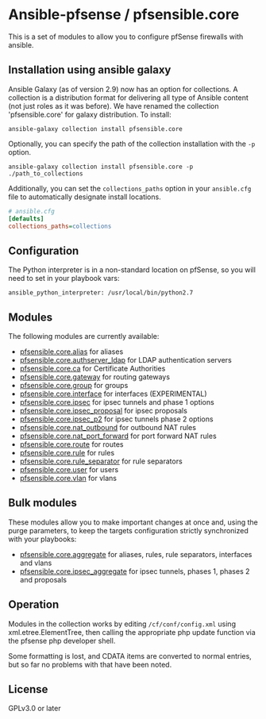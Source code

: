 # Ansible-pfsense / pfsensible.core

This is a set of modules to allow you to configure pfSense firewalls with ansible.

## Installation using ansible galaxy

Ansible Galaxy (as of version 2.9) now has an option for collections.  A collection is a distribution
format for delivering all type of Ansible content (not just roles as it was before).  We have renamed
the collection 'pfsensible.core' for galaxy distribution.  To install:

```
ansible-galaxy collection install pfsensible.core
```

Optionally, you can specify the path of the collection installation with the `-p` option.

```
ansible-galaxy collection install pfsensible.core -p ./path_to_collections
```

Additionally, you can set the `collections_paths` option in your `ansible.cfg` file to automatically designate install locations.

```ini
# ansible.cfg
[defaults]
collections_paths=collections
```

## Configuration

The Python interpreter is in a non-standard location on pfSense, so you will
need to set in your playbook vars:

```
ansible_python_interpreter: /usr/local/bin/python2.7
```

## Modules
The following modules are currently available:

* [pfsensible.core.alias](https://github.com/pfsensible/core/wiki/pfsensible.core.alias) for aliases
* [pfsensible.core.authserver_ldap](https://github.com/pfsensible/core/wiki/pfsensible.core.authserver_ldap) for LDAP authentication servers
* [pfsensible.core.ca](https://github.com/pfsensible/core/wiki/pfsensible.core.ca) for Certificate Authorities
* [pfsensible.core.gateway](https://github.com/pfsensible/core/wiki/pfsensible.core.gateway) for routing gateways
* [pfsensible.core.group](https://github.com/pfsensible/core/wiki/pfsensible.core.group) for groups
* [pfsensible.core.interface](https://github.com/pfsensible/core/wiki/pfsensible.core.interface) for interfaces (EXPERIMENTAL)
* [pfsensible.core.ipsec](https://github.com/pfsensible/core/wiki/pfsensible.core.ipsec) for ipsec tunnels and phase 1 options
* [pfsensible.core.ipsec_proposal](https://github.com/pfsensible/core/wiki/pfsensible.core.ipsec_proposal) for ipsec proposals
* [pfsensible.core.ipsec_p2](https://github.com/pfsensible/core/wiki/pfsensible.core.ipsec_p2) for ipsec tunnels phase 2 options
* [pfsensible.core.nat_outbound](https://github.com/pfsensible/core/wiki/pfsensible.core.nat_outbound) for outbound NAT rules
* [pfsensible.core.nat_port_forward](https://github.com/pfsensible/core/wiki/pfsensible.core.nat_port_forward) for port forward NAT rules
* [pfsensible.core.route](https://github.com/pfsensible/core/wiki/pfsensible.core.route) for routes
* [pfsensible.core.rule](https://github.com/pfsensible/core/wiki/pfsensible.core.rule) for rules
* [pfsensible.core.rule_separator](https://github.com/pfsensible/core/wiki/pfsensible.core.rule_separator) for rule separators
* [pfsensible.core.user](https://github.com/pfsensible/core/wiki/pfsensible.core.user) for users
* [pfsensible.core.vlan](https://github.com/pfsensible/core/wiki/pfsensible.core.vlan) for vlans

## Bulk modules
These modules allow you to make important changes at once and, using the purge parameters, to keep the targets configuration strictly synchronized with your playbooks:

* [pfsensible.core.aggregate](https://github.com/pfsensible/core/wiki/pfsensible.core.aggregate) for aliases, rules, rule separators, interfaces and vlans
* [pfsensible.core.ipsec_aggregate](https://github.com/pfsensible/core/wiki/pfsensible.core.ipsec_aggregate) for ipsec tunnels, phases 1, phases 2 and proposals

## Operation

Modules in the collection works by editing `/cf/conf/config.xml` using xml.etree.ElementTree, then
calling the appropriate php update function via the pfsense php developer
shell.

Some formatting is lost, and CDATA items are converted to normal entries,
but so far no problems with that have been noted.

## License

GPLv3.0 or later
